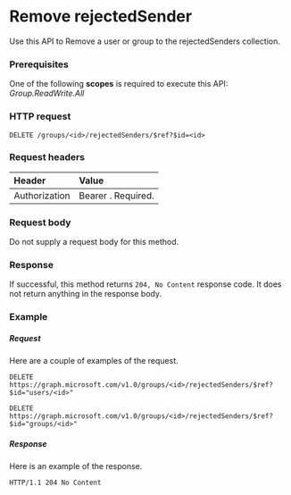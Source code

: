 # Remove rejectedSender

Use this API to Remove a user or group to the rejectedSenders collection.
### Prerequisites
One of the following **scopes** is required to execute this API: *Group.ReadWrite.All*
### HTTP request
<!-- { "blockType": "ignored" } -->
```http
DELETE /groups/<id>/rejectedSenders/$ref?$id=<id>

```
### Request headers
| Header       | Value |
|:---------------|:--------|
| Authorization  | Bearer <token>. Required.  |

### Request body
Do not supply a request body for this method.


### Response
If successful, this method returns `204, No Content` response code. It does not return anything in the response body.

### Example
##### Request
Here are a couple of examples of the request.
<!-- {
  "blockType": "request",
  "name": "create_directoryobject_from_group"
}-->
```http
DELETE https://graph.microsoft.com/v1.0/groups/<id>/rejectedSenders/$ref?$id="users/<id>"

DELETE https://graph.microsoft.com/v1.0/groups/<id>/rejectedSenders/$ref?$id="groups/<id>"
```

##### Response
Here is an example of the response. 
<!-- {
  "blockType": "response",
  "truncated": true
} -->
```http
HTTP/1.1 204 No Content
```

<!-- uuid: 8fcb5dbc-d5aa-4681-8e31-b001d5168d79
2015-10-25 14:57:30 UTC -->
<!-- {
  "type": "#page.annotation",
  "description": "Create rejectedSender",
  "keywords": "",
  "section": "documentation",
  "tocPath": ""
}-->